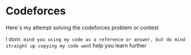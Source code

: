# Codeforces
Here`s my attempt solving the codeforces problem or contest

I don`t mind you using my code as a reference or answer, but do mind straight up copying my code won`t help you learn further
